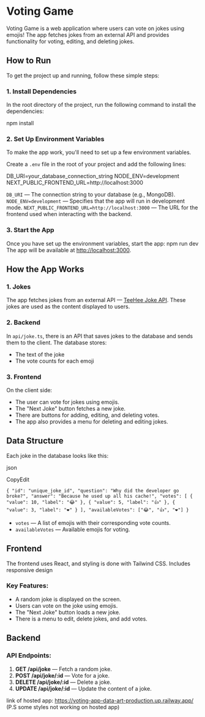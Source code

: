# Voting Game

Voting Game is a web application where users can vote on jokes using emojis! The app fetches jokes from an external API and provides functionality for voting, editing, and deleting jokes.

## How to Run

To get the project up and running, follow these simple steps:

### 1. Install Dependencies

In the root directory of the project, run the following command to install the dependencies:

npm install

### 2. Set Up Environment Variables

To make the app work, you'll need to set up a few environment variables.

Create a `.env` file in the root of your project and add the following lines:

DB_URI=your_database_connection_string
NODE_ENV=development
NEXT_PUBLIC_FRONTEND_URL=http://localhost:3000

`DB_URI` — The connection string to your database (e.g., MongoDB).
`NODE_ENV=development` — Specifies that the app will run in development mode.
`NEXT_PUBLIC_FRONTEND_URL=http://localhost:3000` — The URL for the frontend used when interacting with the backend.

### 3. Start the App

Once you have set up the environment variables, start the app:
npm run dev
The app will be available at [http://localhost:3000](http://localhost:3000).

## How the App Works

### 1. Jokes

The app fetches jokes from an external API — [TeeHee Joke API](https://teehee.dev/api/joke). These jokes are used as the content displayed to users.

### 2. Backend

In `api/joke.ts`, there is an API that saves jokes to the database and sends them to the client. The database stores:

-   The text of the joke
-   The vote counts for each emoji

### 3. Frontend

On the client side:

-   The user can vote for jokes using emojis.
-   The "Next Joke" button fetches a new joke.
-   There are buttons for adding, editing, and deleting votes.
-   The app also provides a menu for deleting and editing jokes.

## Data Structure

Each joke in the database looks like this:

json

CopyEdit

`{
  "id": "unique_joke_id",
  "question": "Why did the developer go broke?",
  "answer": "Because he used up all his cache!",
  "votes": [
    { "value": 10, "label": "😂" },
    { "value": 5, "label": "👍" },
    { "value": 3, "label": "❤️" }
  ],
  "availableVotes": ["😂", "👍", "❤️"]
}
`

-   `votes` — A list of emojis with their corresponding vote counts.
-   `availableVotes` — Available emojis for voting.

## Frontend

The frontend uses React, and styling is done with Tailwind CSS.
Includes responsive design

### Key Features:

-   A random joke is displayed on the screen.
-   Users can vote on the joke using emojis.
-   The "Next Joke" button loads a new joke.
-   There is a menu to edit, delete jokes, and add votes.

## Backend

### API Endpoints:

1. **GET /api/joke** — Fetch a random joke.
2. **POST /api/joke/:id** — Vote for a joke.
3. **DELETE /api/joke/:id** — Delete a joke.
4. **UPDATE /api/joke/:id** — Update the content of a joke.

link of hosted app:
https://voting-app-data-art-production.up.railway.app/
(P.S some styles not working on hosted app)
